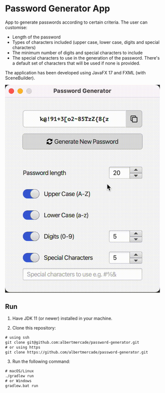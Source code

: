 # Password Generator App

App to generate passwords according to certain criteria. The user can customise:
 * Length of the password
 * Types of characters included
(upper case, lower case, digits and special characters)
 * The minimum number of digits and special characters
to include
 * The special characters to use in the generation of the password.
There's a default set of characters that will be used if none is provided.

The application has been developed using JavaFX 17 and FXML (with SceneBuilder).

![Application screen recording](https://raw.githubusercontent.com/albertmercade/password-generator/media/screen-recording.gif)

## Run

1. Have JDK 11 (or newer) installed in your machine.

2. Clone this repository:
```shell
# using ssh
git clone git@github.com:albertmercade/password-generator.git
# or using https
git clone https://github.com/albertmercade/password-generator.git
```

3. Run the following command:
```shell
# macOS/Linux
./gradlew run
# or Windows
gradlew.bat run
```